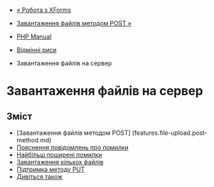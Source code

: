 - [« Робота з XForms](features.xforms.md)
- [Завантаження файлів методом POST
»](features.file-upload.post-method.md)

- [PHP Manual](index.md)
- [Відмінні риси](features.md)
- Завантаження файлів на сервер

# Завантаження файлів на сервер

## Зміст

- [Завантаження файлів методом
POST] (features.file-upload.post-method.md)
- [Пояснення повідомлень про помилки](features.file-upload.errors.md)
-   [Найбільш поширені
помилки](features.file-upload.common-pitfalls.md)
- [Завантаження кількох файлів](features.file-upload.multiple.md)
- [Підтримка методу PUT](features.file-upload.put-method.md)
- [Дивіться також](features.file-upload.errors.seealso.md)
